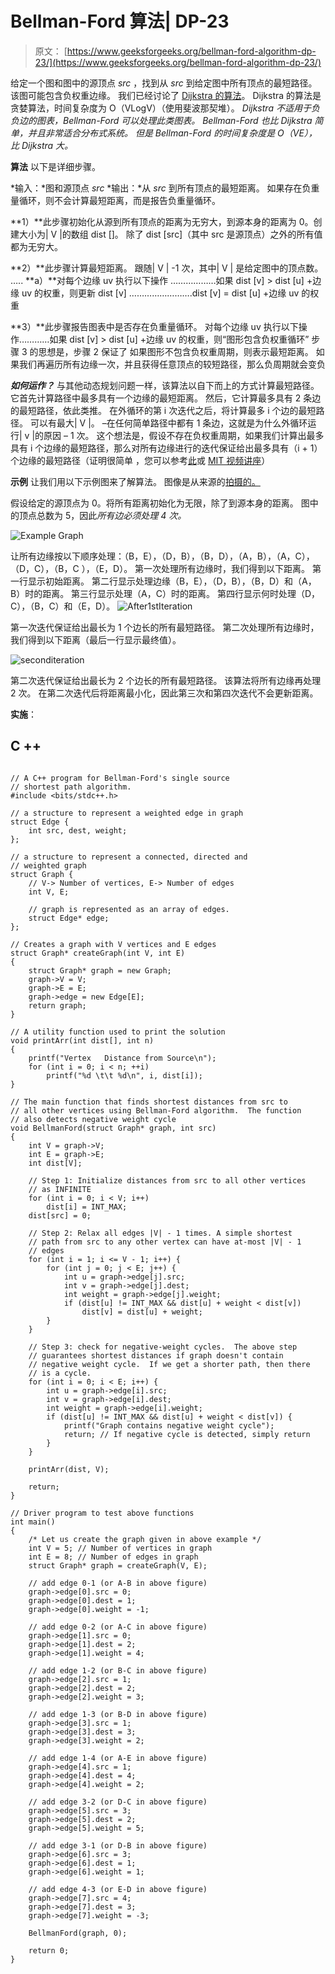 # Bellman-Ford 算法| DP-23

> 原文： [https://www.geeksforgeeks.org/bellman-ford-algorithm-dp-23/](https://www.geeksforgeeks.org/bellman-ford-algorithm-dp-23/)

给定一个图和图中的源顶点 *src* ，找到从 *src* 到给定图中所有顶点的最短路径。 该图可能包含负权重边缘。
我们已经讨论了 [Dijkstra 的算法](https://www.geeksforgeeks.org/dijkstras-shortest-path-algorithm-greedy-algo-7/)。 Dijkstra 的算法是贪婪算法，时间复杂度为 O（VLogV）（使用斐波那契堆）。 *Dijkstra 不适用于负负边的图表，Bellman-Ford 可以处理此类图表。 Bellman-Ford 也比 Dijkstra 简单，并且非常适合分布式系统。 但是 Bellman-Ford 的时间复杂度是 O（VE），比 Dijkstra 大。*

**算法**
以下是详细步骤。

*输入：*图和源顶点 *src*
*输出：*从 *src* 到所有顶点的最短距离。 如果存在负重量循环，则不会计算最短距离，而是报告负重量循环。

**1）**此步骤初始化从源到所有顶点的距离为无穷大，到源本身的距离为 0。创建大小为| V |的数组 dist []。 除了 dist [src]（其中 src 是源顶点）之外的所有值都为无穷大。

**2）**此步骤计算最短距离。 跟随| V | -1 次，其中| V | 是给定图中的顶点数。
….. **a）**对每个边缘 uv 执行以下操作
………………如果 dist [v] > dist [u] +边缘 uv 的权重，则更新 dist [v]
…………………….dist [v] = dist [u] +边缘 uv 的权重

**3）**此步骤报告图表中是否存在负重量循环。 对每个边缘 uv
执行以下操作…………如果 dist [v] > dist [u] +边缘 uv 的权重，则“图形包含负权重循环”
步骤 3 的思想是，步骤 2 保证了 如果图形不包含负权重周期，则表示最短距离。 如果我们再遍历所有边缘一次，并且获得任意顶点的较短路径，那么负周期就会变负

***如何运作？*** 与其他动态规划问题一样，该算法以自下而上的方式计算最短路径。 它首先计算路径中最多具有一个边缘的最短距离。 然后，它计算最多具有 2 条边的最短路径，依此类推。 在外循环的第 i 次迭代之后，将计算最多 i 个边的最短路径。 可以有最大| V |。 –在任何简单路径中都有 1 条边，这就是为什么外循环运行| v |的原因 – 1 次。 这个想法是，假设不存在负权重周期，如果我们计算出最多具有 i 个边缘的最短路径，那么对所有边缘进行的迭代保证给出最多具有（i + 1）个边缘的最短路径（证明很简单 ，您可以参考[此](http://courses.csail.mit.edu/6.006/spring11/lectures/lec15.pdf)或 [MIT 视频讲座](http://www.youtube.com/watch?v=Ttezuzs39nk)）

**示例**
让我们用以下示例图来了解算法。 图像是从来源的[拍摄的。](http://www.cs.arizona.edu/classes/cs445/spring07/ShortestPath2.prn.pdf)

假设给定的源顶点为 0。将所有距离初始化为无限，除了到源本身的距离。 图中的顶点总数为 5，因此*所有边必须处理 4 次。*

![Example Graph](img/566868a605baa6b2dadb4d9184a7c629.png "bellman2")

让所有边缘按以下顺序处理：（B，E），（D，B），（B，D），（A，B），（A，C），（D，C），（B，C ），（E，D）。 第一次处理所有边缘时，我们得到以下距离。 第一行显示初始距离。 第二行显示处理边缘（B，E），（D，B），（B，D）和（A，B）时的距离。 第三行显示处理（A，C）时的距离。 第四行显示何时处理（D，C），（B，C）和（E，D）。
![](img/27e4581ddb941b8bdb551d8ffb84321e.png "After1stIteration")

第一次迭代保证给出最长为 1 个边长的所有最短路径。 第二次处理所有边缘时，我们得到以下距离（最后一行显示最终值）。

![](img/c5fc23a47dc1ccc7a2de578ec1d30ee5.png "seconditeration")

第二次迭代保证给出最长为 2 个边长的所有最短路径。 该算法将所有边缘再处理 2 次。 在第二次迭代后将距离最小化，因此第三次和第四次迭代不会更新距离。

**实施**：

## C ++

```

// A C++ program for Bellman-Ford's single source 
// shortest path algorithm. 
#include <bits/stdc++.h> 

// a structure to represent a weighted edge in graph 
struct Edge { 
    int src, dest, weight; 
}; 

// a structure to represent a connected, directed and 
// weighted graph 
struct Graph { 
    // V-> Number of vertices, E-> Number of edges 
    int V, E; 

    // graph is represented as an array of edges. 
    struct Edge* edge; 
}; 

// Creates a graph with V vertices and E edges 
struct Graph* createGraph(int V, int E) 
{ 
    struct Graph* graph = new Graph; 
    graph->V = V; 
    graph->E = E; 
    graph->edge = new Edge[E]; 
    return graph; 
} 

// A utility function used to print the solution 
void printArr(int dist[], int n) 
{ 
    printf("Vertex   Distance from Source\n"); 
    for (int i = 0; i < n; ++i) 
        printf("%d \t\t %d\n", i, dist[i]); 
} 

// The main function that finds shortest distances from src to 
// all other vertices using Bellman-Ford algorithm.  The function 
// also detects negative weight cycle 
void BellmanFord(struct Graph* graph, int src) 
{ 
    int V = graph->V; 
    int E = graph->E; 
    int dist[V]; 

    // Step 1: Initialize distances from src to all other vertices 
    // as INFINITE 
    for (int i = 0; i < V; i++) 
        dist[i] = INT_MAX; 
    dist[src] = 0; 

    // Step 2: Relax all edges |V| - 1 times. A simple shortest 
    // path from src to any other vertex can have at-most |V| - 1 
    // edges 
    for (int i = 1; i <= V - 1; i++) { 
        for (int j = 0; j < E; j++) { 
            int u = graph->edge[j].src; 
            int v = graph->edge[j].dest; 
            int weight = graph->edge[j].weight; 
            if (dist[u] != INT_MAX && dist[u] + weight < dist[v]) 
                dist[v] = dist[u] + weight; 
        } 
    } 

    // Step 3: check for negative-weight cycles.  The above step 
    // guarantees shortest distances if graph doesn't contain 
    // negative weight cycle.  If we get a shorter path, then there 
    // is a cycle. 
    for (int i = 0; i < E; i++) { 
        int u = graph->edge[i].src; 
        int v = graph->edge[i].dest; 
        int weight = graph->edge[i].weight; 
        if (dist[u] != INT_MAX && dist[u] + weight < dist[v]) { 
            printf("Graph contains negative weight cycle"); 
            return; // If negative cycle is detected, simply return 
        } 
    } 

    printArr(dist, V); 

    return; 
} 

// Driver program to test above functions 
int main() 
{ 
    /* Let us create the graph given in above example */
    int V = 5; // Number of vertices in graph 
    int E = 8; // Number of edges in graph 
    struct Graph* graph = createGraph(V, E); 

    // add edge 0-1 (or A-B in above figure) 
    graph->edge[0].src = 0; 
    graph->edge[0].dest = 1; 
    graph->edge[0].weight = -1; 

    // add edge 0-2 (or A-C in above figure) 
    graph->edge[1].src = 0; 
    graph->edge[1].dest = 2; 
    graph->edge[1].weight = 4; 

    // add edge 1-2 (or B-C in above figure) 
    graph->edge[2].src = 1; 
    graph->edge[2].dest = 2; 
    graph->edge[2].weight = 3; 

    // add edge 1-3 (or B-D in above figure) 
    graph->edge[3].src = 1; 
    graph->edge[3].dest = 3; 
    graph->edge[3].weight = 2; 

    // add edge 1-4 (or A-E in above figure) 
    graph->edge[4].src = 1; 
    graph->edge[4].dest = 4; 
    graph->edge[4].weight = 2; 

    // add edge 3-2 (or D-C in above figure) 
    graph->edge[5].src = 3; 
    graph->edge[5].dest = 2; 
    graph->edge[5].weight = 5; 

    // add edge 3-1 (or D-B in above figure) 
    graph->edge[6].src = 3; 
    graph->edge[6].dest = 1; 
    graph->edge[6].weight = 1; 

    // add edge 4-3 (or E-D in above figure) 
    graph->edge[7].src = 4; 
    graph->edge[7].dest = 3; 
    graph->edge[7].weight = -3; 

    BellmanFord(graph, 0); 

    return 0; 
} 

```